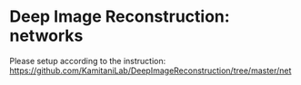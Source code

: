 # Deep Image Reconstruction: networks

Please setup according to the instruction:
https://github.com/KamitaniLab/DeepImageReconstruction/tree/master/net